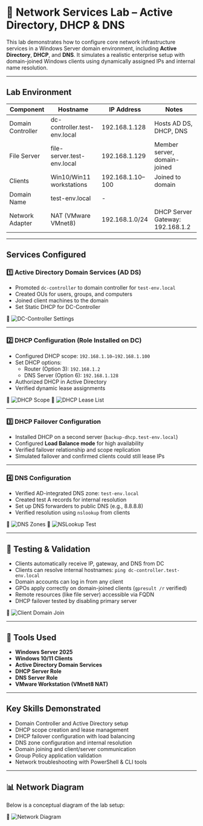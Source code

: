 
# 🛜 Network Services Lab – Active Directory, DHCP & DNS

This lab demonstrates how to configure core network infrastructure services in a Windows Server domain environment, including **Active Directory**, **DHCP**, and **DNS**. It simulates a realistic enterprise setup with domain-joined Windows clients using dynamically assigned IPs and internal name resolution.

---

## Lab Environment

| Component         | Hostname                      | IP Address       | Notes                          |
|------------------|-------------------------------|------------------|--------------------------------|
| Domain Controller| dc-controller.test-env.local  | 192.168.1.128    | Hosts AD DS, DHCP, DNS         |
| File Server      | file-server.test-env.local    | 192.168.1.129    | Member server, domain-joined   |
| Clients          | Win10/Win11 workstations       | 192.168.1.10–100 | Joined to domain               |
| Domain Name      | test-env.local                 | -                |                                |
| Network Adapter  | NAT (VMware VMnet8)            | 192.168.1.0/24   | DHCP Server Gateway: 192.168.1.2 |

---

## Services Configured

### 1️⃣ Active Directory Domain Services (AD DS)
- Promoted `dc-controller` to domain controller for `test-env.local`
- Created OUs for users, groups, and computers
- Joined client machines to the domain
- Set Static DHCP for DC-Controller 

📸 ![DC-Controller Settings](images/DC-Controller-IP.png)

---

### 2️⃣ DHCP Configuration (Role Installed on DC)
- Configured DHCP scope: `192.168.1.10–192.168.1.100`
- Set DHCP options:
  - Router (Option 3): `192.168.1.2`
  - DNS Server (Option 6): `192.168.1.128`
- Authorized DHCP in Active Directory
- Verified dynamic lease assignments

📸 ![DHCP Scope](images/scope-range.png)
📸 ![DHCP Lease List](images/dhcp-leases.png)

---

### 3️⃣ DHCP Failover Configuration
- Installed DHCP on a second server (`backup-dhcp.test-env.local`)
- Configured **Load Balance mode** for high availability
- Verified failover relationship and scope replication
- Simulated failover and confirmed clients could still lease IPs

---

### 4️⃣ DNS Configuration
- Verified AD-integrated DNS zone: `test-env.local`
- Created test A records for internal resolution
- Set up DNS forwarders to public DNS (e.g., 8.8.8.8)
- Verified resolution using `nslookup` from clients

📸 ![DNS Zones](images/dns-zone-setup.png)
📸 ![NSLookup Test](images/nslookup-success.png)

---

## 🧪 Testing & Validation

- Clients automatically receive IP, gateway, and DNS from DC
- Clients can resolve internal hostnames: `ping dc-controller.test-env.local`
- Domain accounts can log in from any client
- GPOs apply correctly on domain-joined clients (`gpresult /r` verified)
- Remote resources (like file server) accessible via FQDN
- DHCP failover tested by disabling primary server

📸 ![Client Domain Join](images/domain-join-success.png)

---

## 🧰 Tools Used

- **Windows Server 2025**
- **Windows 10/11 Clients**
- **Active Directory Domain Services**
- **DHCP Server Role**
- **DNS Server Role**
- **VMware Workstation (VMnet8 NAT)**

---

## Key Skills Demonstrated

- Domain Controller and Active Directory setup
- DHCP scope creation and lease management
- DHCP failover configuration with load balancing
- DNS zone configuration and internal resolution
- Domain joining and client/server communication
- Group Policy application validation
- Network troubleshooting with PowerShell & CLI tools

---

## 📊 Network Diagram

Below is a conceptual diagram of the lab setup:

📸 ![Network Diagram](images/network-diagram.png)
